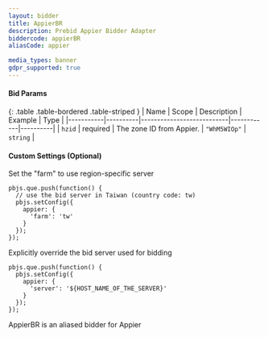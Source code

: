 ```yaml
---
layout: bidder
title: AppierBR
description: Prebid Appier Bidder Adapter
biddercode: appierBR
aliasCode: appier

media_types: banner
gdpr_supported: true
---
```


#### Bid Params

{: .table .table-bordered .table-striped }
| Name      | Scope    | Description               | Example    | Type     |
|-----------|----------|---------------------------|------------|----------|
| `hzid`    | required | The zone ID from Appier.  | `"WhM5WIOp"` | `string` |

#### Custom Settings (Optional)

Set the "farm" to use region-specific server

```
pbjs.que.push(function() {
  // use the bid server in Taiwan (country code: tw)
  pbjs.setConfig({
    appier: {
      'farm': 'tw'
    }
  });
});
```

Explicitly override the bid server used for bidding

```
pbjs.que.push(function() {
  pbjs.setConfig({
    appier: {
      'server': '${HOST_NAME_OF_THE_SERVER}'
    }
  });
});
```
AppierBR is an aliased bidder for Appier
